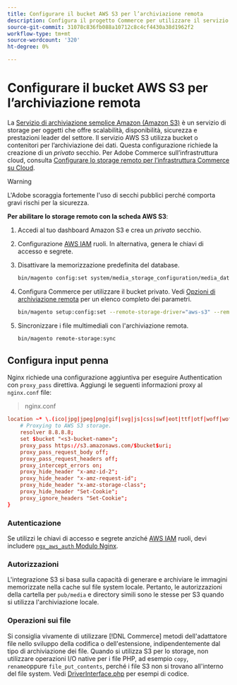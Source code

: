 ```yaml
---
title: Configurare il bucket AWS S3 per l’archiviazione remota
description: Configura il progetto Commerce per utilizzare il servizio di archiviazione AWS S3 per l’archiviazione remota.
source-git-commit: 31078c836fb088a10712c8c4cf4430a38d1962f2
workflow-type: tm+mt
source-wordcount: '320'
ht-degree: 0%

---
```


# Configurare il bucket AWS S3 per l’archiviazione remota

La [Servizio di archiviazione semplice Amazon (Amazon S3)][AWS S3] è un servizio di storage per oggetti che offre scalabilità, disponibilità, sicurezza e prestazioni leader del settore. Il servizio AWS S3 utilizza bucket o contenitori per l’archiviazione dei dati. Questa configurazione richiede la creazione di un _privato_ secchio. Per Adobe Commerce sull’infrastruttura cloud, consulta [Configurare lo storage remoto per l’infrastruttura Commerce su Cloud](cloud-support.md).

>[!WARNING]
>
>L&#39;Adobe scoraggia fortemente l&#39;uso di secchi pubblici perché comporta gravi rischi per la sicurezza.

**Per abilitare lo storage remoto con la scheda AWS S3**:

1. Accedi al tuo dashboard Amazon S3 e crea un _privato_ secchio.

1. Configurazione [AWS IAM] ruoli. In alternativa, genera le chiavi di accesso e segrete.

1. Disattivare la memorizzazione predefinita del database.

   ```bash
   bin/magento config:set system/media_storage_configuration/media_database 0
   ```

1. Configura Commerce per utilizzare il bucket privato. Vedi [Opzioni di archiviazione remota](remote-storage.md#remote-storage-options) per un elenco completo dei parametri.

   ```bash
   bin/magento setup:config:set --remote-storage-driver="aws-s3" --remote-storage-bucket="<bucket-name>" --remote-storage-region="<region-name>" --remote-storage-prefix="<optional-prefix>" --remote-storage-key=<optional-access-key> --remote-storage-secret=<optional-secret-key> -n
   ```

1. Sincronizzare i file multimediali con l&#39;archiviazione remota.

   ```bash
   bin/magento remote-storage:sync
   ```

## Configura input penna

Nginx richiede una configurazione aggiuntiva per eseguire Authentication con `proxy_pass` direttiva. Aggiungi le seguenti informazioni proxy al `nginx.conf` file:

>nginx.conf

```conf
location ~* \.(ico|jpg|jpeg|png|gif|svg|js|css|swf|eot|ttf|otf|woff|woff2)$ {
    # Proxying to AWS S3 storage.
    resolver 8.8.8.8;
    set $bucket "<s3-bucket-name>";
    proxy_pass https://s3.amazonaws.com/$bucket$uri;
    proxy_pass_request_body off;
    proxy_pass_request_headers off;
    proxy_intercept_errors on;
    proxy_hide_header "x-amz-id-2";
    proxy_hide_header "x-amz-request-id";
    proxy_hide_header "x-amz-storage-class";
    proxy_hide_header "Set-Cookie";
    proxy_ignore_headers "Set-Cookie";
}
```

### Autenticazione

Se utilizzi le chiavi di accesso e segrete anziché [AWS IAM] ruoli, devi includere [`ngx_aws_auth` Modulo Nginx][ngx repo].

### Autorizzazioni

L&#39;integrazione S3 si basa sulla capacità di generare e archiviare le immagini memorizzate nella cache sul file system locale. Pertanto, le autorizzazioni della cartella per `pub/media` e directory simili sono le stesse per S3 quando si utilizza l&#39;archiviazione locale.

### Operazioni sui file

Si consiglia vivamente di utilizzare [!DNL Commerce] metodi dell&#39;adattatore file nello sviluppo della codifica o dell&#39;estensione, indipendentemente dal tipo di archiviazione dei file. Quando si utilizza S3 per lo storage, non utilizzare operazioni I/O native per i file PHP, ad esempio `copy`, `rename`oppure `file_put_contents`, perché i file S3 non si trovano all&#39;interno del file system. Vedi [DriverInterface.php](https://github.com/magento/magento2/blob/2.4-develop/lib/internal/Magento/Framework/Filesystem/DriverInterface.php#L18) per esempi di codice.

<!-- link definitions -->

[AWS S3]: https://aws.amazon.com/s3
[AWS IAM]: https://aws.amazon.com/iam/
[ngx repo]: https://github.com/anomalizer/ngx_aws_auth
